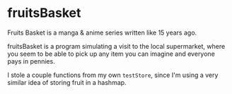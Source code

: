 fruitsBasket
============

Fruits Basket is a manga & anime series written like 15 years ago.

fruitsBasket is a program simulating a visit to the local supermarket, where
you seem to be able to pick up any item you can imagine and everyone pays in
pennies.

I stole a couple functions from my own `testStore`, since I'm using a very
similar idea of storing fruit in a hashmap.
